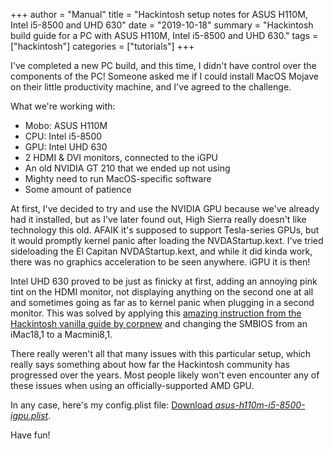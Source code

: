+++
author = "Manual"
title = "Hackintosh setup notes for ASUS H110M, Intel i5-8500 and UHD 630"
date = "2019-10-18"
summary = "Hackintosh build guide for a PC with ASUS H110M, Intel i5-8500 and UHD 630."
tags = ["hackintosh"]
categories = ["tutorials"]
+++

I've completed a new PC build, and this time, I didn't have control over the components of the PC! Someone asked me if I could install MacOS Mojave on their little productivity machine, and I've agreed to the challenge.

What we're working with:

* Mobo: ASUS H110M
* CPU: Intel i5-8500
* GPU: Intel UHD 630
* 2 HDMI & DVI monitors, connected to the iGPU
* An old NVIDIA GT 210 that we ended up not using
* Mighty need to run MacOS-specific software
* Some amount of patience

At first, I've decided to try and use the NVIDIA GPU because we've already had it installed, but as I've later found out, High Sierra really doesn't like technology this old. AFAIK it's supposed to support Tesla-series GPUs, but it would promptly kernel panic after loading the NVDAStartup.kext. I've tried sideloading the El Capitan NVDAStartup.kext, and while it did kinda work, there was no graphics acceleration to be seen anywhere. iGPU it is then!

Intel UHD 630 proved to be just as finicky at first, adding an annoying pink tint on the HDMI monitor, not displaying anything on the second one at all and sometimes going as far as to kernel panic when plugging in a second monitor. This was solved by applying this [amazing instruction from the Hackintosh vanilla guide by corpnew](https://hackintosh.gitbook.io/-r-hackintosh-vanilla-desktop-guide/config.plist-per-hardware/coffee-lake#pink-purple-tint) and changing the SMBIOS from an iMac18,1 to a Macmini8,1.

There really weren't all that many issues with this particular setup, which really says something about how far the Hackintosh community has progressed over the years. Most people likely won't even encounter any of these issues when using an officially-supported AMD GPU.

In any case, here's my config.plist file: [Download *asus-h110m-i5-8500-igpu.plist*](/post_files/2019-10-18-asus_h110m_i5-8500_hackintosh/asus-h110m-i5-8500-igpu.plist).

Have fun!
